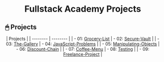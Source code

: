 <div align="center">

# Fullstack Academy Projects

</div>

## 🖱 Projects

<div align='center'>
  
| Projects |
| -------- | -------- |
| - 01: [Grocery-List](Projects/01-Grocery-List/) | - 02: [Secure-Vault](Projects/02-Secure-Vault/) |
| - 03: [The-Gallery](Projects/03-The-Gallery/) | - 04: [JavaScript-Problems](Projects/04-ProblemsJS-Block14/) |
| - 05: [Manipulating-Objects](Projects/05-Objects-Workshop/) | - 06: [Discount-Chain](Projects/06-Discount-Chain/) |
| - 07: [Coffee-Menu](Projects/07-Coffee-Menu/) | - 08: [Testing](Projects/08-Testing/) |
| - 09: [Freelance-Project](Projects/09-Freelance-Forum/) |
</div>